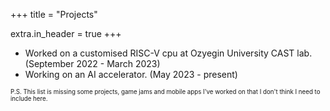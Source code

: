 +++
title = "Projects"

extra.in_header = true
+++


- Worked on a customised RISC-V cpu at Ozyegin University CAST lab. (September 2022 - March 2023)
- Working on an AI accelerator. (May 2023 - present)


<sub><sup>P.S. This list is missing some projects, game jams and mobile apps I've worked on that I don't think I need to include here.</sup></sub>
